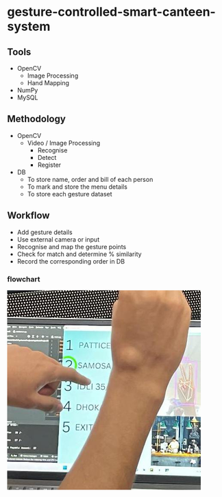 # gesture-controlled-smart-canteen-system

## Tools
- OpenCV
  - Image Processing
  - Hand Mapping
- NumPy
- MySQL
  
## Methodology
- OpenCV
  - Video / Image Processing
    - Recognise
    - Detect
    - Register
- DB
  - To store name, order and bill of each person
  - To mark and store the menu details
  - To store each gesture dataset
  
## Workflow
  - Add gesture details
  - Use external camera or input
  - Recognise and map the gesture points
  - Check for match and determine % similarity
  - Record the corresponding order in DB

### flowchart
  ![flowchart](https://github.com/winterrray/gesture-controlled-smart-canteen-system/blob/main/canteen.jpg?raw=true)
